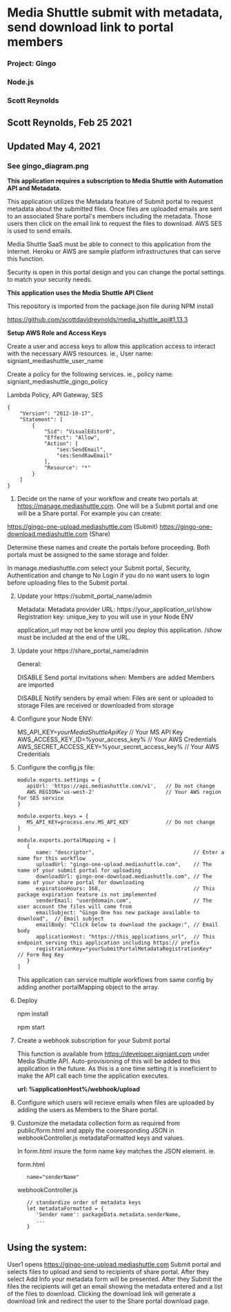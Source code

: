 # Media Shuttle submit with metadata, send download link to portal members

### Project: Gingo
### Node.js
### Scott Reynolds

## Scott Reynolds, Feb 25 2021
## Updated May 4, 2021

### See gingo_diagram.png ###

**This application requires a subscription to Media Shuttle with Automation API and Metadata.**

   This application utilizes the Metadata feature of Submit portal to request metadata about the submitted files. Once files are uploaded emails are sent to an associated Share portal's members including the metadata. Those users then click on the email link to request the files to download. AWS SES is used to send emails.

   Media Shuttle SaaS must be able to connect to this application from the Internet. Heroku or AWS are sample platform infrastructures that can serve this function.
   
   Security is open in this portal design and you can change the portal settings to match your security needs.

**This application uses the Media Shuttle API Client**

This repository is imported from the package.json file during NPM install

https://github.com/scottdavidreynolds/media_shuttle_api#1.13.3

**Setup AWS Role and Access Keys**

Create a user and access keys to allow this application access to interact with the necessary AWS resources. ie., User name: signiant_mediashuttle_user_name

Create a policy for the following services. ie., policy name: signiant_mediashuttle_gingo_policy

Lambda Policy, API Gateway, SES
```
{
    "Version": "2012-10-17",
    "Statement": [
        {
            "Sid": "VisualEditor0",
            "Effect": "Allow",
            "Action": [
                "ses:SendEmail",
                "ses:SendRawEmail"
            ],
            "Resource": "*"
        }
    ]
}
```
1.  Decide on the name of your workflow and create two portals at https://manage.mediashuttle.com. One will be a Submit portal and one will be a Share portal. For example you can create:

   https://gingo-one-upload.mediashuttle.com (Submit) 
   https://gingo-one-download.mediashuttle.com (Share)

   Determine these names and create the portals before proceeding. Both portals must be assigned to the same storage and folder.

   In manage.mediashuttle.com select your Submit portal, Security, Authentication and change to No Login if you do no want users to login before uploading files to the Submit portal.

2. Update your https://submit_portal_name/admin

   Metadata: Metadata provider URL: https://your_application_url/show  
   Registration key: unique_key to you will use in your Node ENV

   application_url may not be know until you deploy this application.
   /show must be included at the end of the URL.

3. Update your https://share_portal_name/admin 

   General: 
   
   DISABLE Send portal invitations when:
      Members are added
      Members are imported

   DISABLE Notify senders by email when:
      Files are sent or uploaded to storage
      Files are received or downloaded from storage

      
4. Configure your Node ENV:

   MS_API_KEY=*yourMediaShuttleApiKey*                 // Your MS API Key
   AWS_ACCESS_KEY_ID=%your_access_key%             // Your AWS Credentials
   AWS_SECRET_ACCESS_KEY=%your_secret_access_key%  // Your AWS Credentials

5. Configure the config.js file:

   ```
   module.exports.settings = {
      apiUrl: 'https://api.mediashuttle.com/v1',   // Do not change
      AWS_REGION='us-west-2'                       // Your AWS region for SES service
   }

   module.exports.keys = {
      MS_API_KEY=process.env.MS_API_KEY            // Do not change
   }

   module.exports.portalMapping = [
      {
         name: "descriptor",                                // Enter a name for this workflow
         uploadUrl: "gingo-one-upload.mediashuttle.com",    // The name of your submit portal for uploading
         downloadUrl: gingo-one-download.mediashuttle.com", // The name of your share portal for downloading
         expirationHours: 168,                              // This package expiration feature is not implemented
         senderEmail: "user@domain.com",                    // The user account the files will come from
         emailSubject: "Gingo One has new package available to download",  // Email subject
         emailBody: "Click below to download the package:", // Email body
         applicationHost: "https://this_applications_url",  // This endpoint serving this application including https:// prefix
         registrationKey=*yourSubmitPortalMetadataRegistrationKey*         // Form Reg Key
      } 
   ]
   ```
   This application can service multiple workflows from same config by adding another portalMapping object to the array.

6. Deploy

   npm install

   npm start

7. Create a webhook subscription for your Submit portal

   This function is available from https://developer.signiant.com under Media Shuttle API. Auto-provisioning of this will be added to this application in the future. As this is a one time setting it is inneficient to make the API call each time the application executes.

   **url: %applicationHost%/webhook/upload**

7. Configure which users will recieve emails when files are uploaded by adding the users as Members to the Share portal.

8. Customize the metadata collection form as required from public/form.html and apply the cooresponding JSON in webhookController.js metadataFormatted keys and values.

   In form.html insure the form name key matches the JSON element. ie. 
   
   form.html
   ```
      name="senderName"
   ```
   webhookController.js
   ```
      // standardize order of metadata keys
      let metadataFormatted = {
         'Sender name': packageData.metadata.senderName,
         ...
      }
   ```

## Using the system: ##

User1 opens https://gingo-one-upload.mediashuttle.com Submit portal and selects files to upload and send to recipients of share portal. After they select Add Info your metadata form will be presented. After they Submit the files the recipients will get an email showing the metadata entered and a list of the files to download. Clicking the download link will generate a download link and redirect the user to the Share portal download page.

